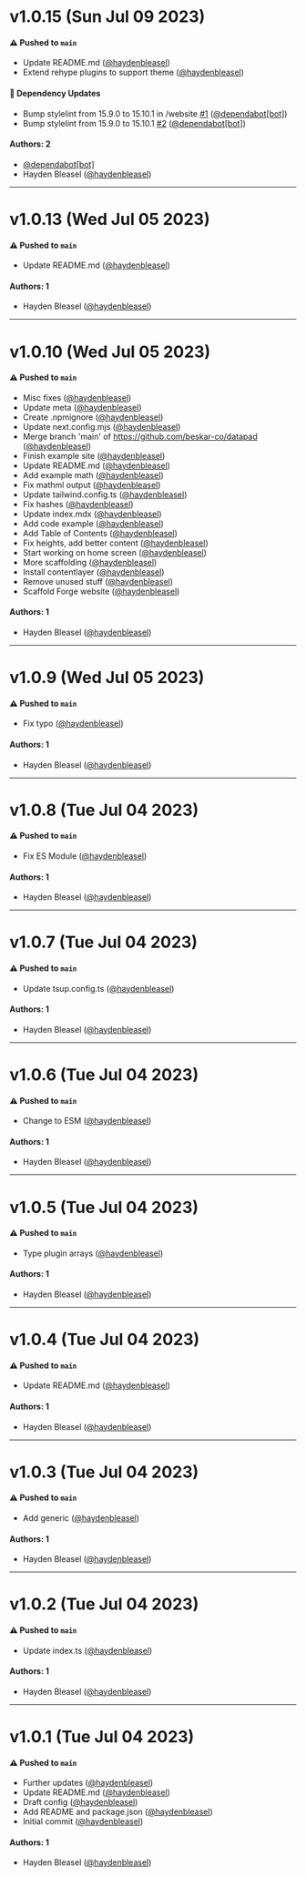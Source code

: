 # v1.0.15 (Sun Jul 09 2023)

#### ⚠️ Pushed to `main`

- Update README.md ([@haydenbleasel](https://github.com/haydenbleasel))
- Extend rehype plugins to support theme ([@haydenbleasel](https://github.com/haydenbleasel))

#### 🔩 Dependency Updates

- Bump stylelint from 15.9.0 to 15.10.1 in /website [#1](https://github.com/beskar-co/datapad/pull/1) ([@dependabot[bot]](https://github.com/dependabot[bot]))
- Bump stylelint from 15.9.0 to 15.10.1 [#2](https://github.com/beskar-co/datapad/pull/2) ([@dependabot[bot]](https://github.com/dependabot[bot]))

#### Authors: 2

- [@dependabot[bot]](https://github.com/dependabot[bot])
- Hayden Bleasel ([@haydenbleasel](https://github.com/haydenbleasel))

---

# v1.0.13 (Wed Jul 05 2023)

#### ⚠️ Pushed to `main`

- Update README.md ([@haydenbleasel](https://github.com/haydenbleasel))

#### Authors: 1

- Hayden Bleasel ([@haydenbleasel](https://github.com/haydenbleasel))

---

# v1.0.10 (Wed Jul 05 2023)

#### ⚠️ Pushed to `main`

- Misc fixes ([@haydenbleasel](https://github.com/haydenbleasel))
- Update meta ([@haydenbleasel](https://github.com/haydenbleasel))
- Create .npmignore ([@haydenbleasel](https://github.com/haydenbleasel))
- Update next.config.mjs ([@haydenbleasel](https://github.com/haydenbleasel))
- Merge branch 'main' of https://github.com/beskar-co/datapad ([@haydenbleasel](https://github.com/haydenbleasel))
- Finish example site ([@haydenbleasel](https://github.com/haydenbleasel))
- Update README.md ([@haydenbleasel](https://github.com/haydenbleasel))
- Add example math ([@haydenbleasel](https://github.com/haydenbleasel))
- Fix mathml output ([@haydenbleasel](https://github.com/haydenbleasel))
- Update tailwind.config.ts ([@haydenbleasel](https://github.com/haydenbleasel))
- Fix hashes ([@haydenbleasel](https://github.com/haydenbleasel))
- Update index.mdx ([@haydenbleasel](https://github.com/haydenbleasel))
- Add code example ([@haydenbleasel](https://github.com/haydenbleasel))
- Add Table of Contents ([@haydenbleasel](https://github.com/haydenbleasel))
- Fix heights, add better content ([@haydenbleasel](https://github.com/haydenbleasel))
- Start working on home screen ([@haydenbleasel](https://github.com/haydenbleasel))
- More scaffolding ([@haydenbleasel](https://github.com/haydenbleasel))
- Install contentlayer ([@haydenbleasel](https://github.com/haydenbleasel))
- Remove unused stuff ([@haydenbleasel](https://github.com/haydenbleasel))
- Scaffold Forge website ([@haydenbleasel](https://github.com/haydenbleasel))

#### Authors: 1

- Hayden Bleasel ([@haydenbleasel](https://github.com/haydenbleasel))

---

# v1.0.9 (Wed Jul 05 2023)

#### ⚠️ Pushed to `main`

- Fix typo ([@haydenbleasel](https://github.com/haydenbleasel))

#### Authors: 1

- Hayden Bleasel ([@haydenbleasel](https://github.com/haydenbleasel))

---

# v1.0.8 (Tue Jul 04 2023)

#### ⚠️ Pushed to `main`

- Fix ES Module ([@haydenbleasel](https://github.com/haydenbleasel))

#### Authors: 1

- Hayden Bleasel ([@haydenbleasel](https://github.com/haydenbleasel))

---

# v1.0.7 (Tue Jul 04 2023)

#### ⚠️ Pushed to `main`

- Update tsup.config.ts ([@haydenbleasel](https://github.com/haydenbleasel))

#### Authors: 1

- Hayden Bleasel ([@haydenbleasel](https://github.com/haydenbleasel))

---

# v1.0.6 (Tue Jul 04 2023)

#### ⚠️ Pushed to `main`

- Change to ESM ([@haydenbleasel](https://github.com/haydenbleasel))

#### Authors: 1

- Hayden Bleasel ([@haydenbleasel](https://github.com/haydenbleasel))

---

# v1.0.5 (Tue Jul 04 2023)

#### ⚠️ Pushed to `main`

- Type plugin arrays ([@haydenbleasel](https://github.com/haydenbleasel))

#### Authors: 1

- Hayden Bleasel ([@haydenbleasel](https://github.com/haydenbleasel))

---

# v1.0.4 (Tue Jul 04 2023)

#### ⚠️ Pushed to `main`

- Update README.md ([@haydenbleasel](https://github.com/haydenbleasel))

#### Authors: 1

- Hayden Bleasel ([@haydenbleasel](https://github.com/haydenbleasel))

---

# v1.0.3 (Tue Jul 04 2023)

#### ⚠️ Pushed to `main`

- Add generic ([@haydenbleasel](https://github.com/haydenbleasel))

#### Authors: 1

- Hayden Bleasel ([@haydenbleasel](https://github.com/haydenbleasel))

---

# v1.0.2 (Tue Jul 04 2023)

#### ⚠️ Pushed to `main`

- Update index.ts ([@haydenbleasel](https://github.com/haydenbleasel))

#### Authors: 1

- Hayden Bleasel ([@haydenbleasel](https://github.com/haydenbleasel))

---

# v1.0.1 (Tue Jul 04 2023)

#### ⚠️ Pushed to `main`

- Further updates ([@haydenbleasel](https://github.com/haydenbleasel))
- Update README.md ([@haydenbleasel](https://github.com/haydenbleasel))
- Draft config ([@haydenbleasel](https://github.com/haydenbleasel))
- Add README and package.json ([@haydenbleasel](https://github.com/haydenbleasel))
- Initial commit ([@haydenbleasel](https://github.com/haydenbleasel))

#### Authors: 1

- Hayden Bleasel ([@haydenbleasel](https://github.com/haydenbleasel))
